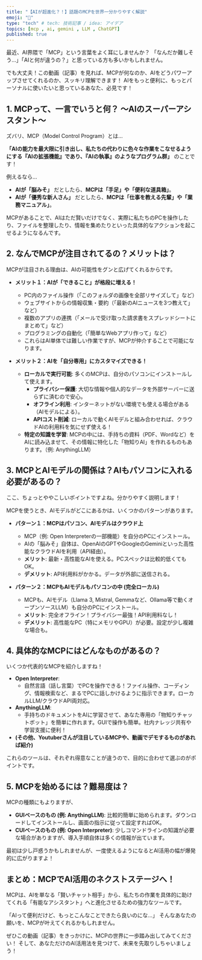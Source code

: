 ```yaml
---
title: "【AIが超進化？！】話題のMCPを世界一分かりやすく解説"
emoji: "🫡"
type: "tech" # tech: 技術記事 / idea: アイデア
topics: [mcp , ai, gemini , LLM , ChatGPT]
published: true
---
```


最近、AI界隈で「MCP」という言葉をよく耳にしませんか？
「なんだか難しそう…」「AIと何が違うの？」と思っている方も多いかもしれません。

でも大丈夫！この動画（記事）を見れば、MCPが何なのか、AIをどうパワーアップさせてくれるのか、スッキリ理解できます！
AIをもっと便利に、もっとパーソナルに使いたいと思っているあなた、必見です！

## 1. MCPって、一言でいうと何？ ～AIのスーパーアシスタント～

ズバリ、MCP（Model Control Program）とは…

**「AIの能力を最大限に引き出し、私たちの代わりに色々な作業をこなせるようにする『AIの拡張機能』であり、『AIの執事』のようなプログラム群」** のことです！

例えるなら…

*   **AIが「脳みそ」** だとしたら、**MCPは「手足」や「便利な道具箱」**。
*   **AIが「優秀な新人さん」** だとしたら、**MCPは「仕事を教える先輩」や「業務マニュアル」**。

MCPがあることで、AIはただ賢いだけでなく、実際に私たちのPCを操作したり、ファイルを整理したり、情報を集めたりといった具体的なアクションを起こせるようになるんです。

## 2. なんでMCPが注目されてるの？メリットは？

MCPが注目される理由は、AIの可能性をグンと広げてくれるからです。

*   **メリット１：AIが「できること」が格段に増える！**
    *   PC内のファイル操作（「このフォルダの画像を全部リサイズして」など）
    *   ウェブサイトからの情報収集・要約（「最新のAIニュースを3つ教えて」など）
    *   複数のアプリの連携（「メールで受け取った請求書をスプレッドシートにまとめて」など）
    *   プログラミングの自動化（「簡単なWebアプリ作って」など）
    *   これらはAI単体では難しい作業ですが、MCPが仲介することで可能になります。

*   **メリット２：AIを「自分専用」にカスタマイズできる！**
    *   **ローカルで実行可能**: 多くのMCPは、自分のパソコンにインストールして使えます。
        *   **プライバシー保護**: 大切な情報や個人的なデータを外部サーバーに送らずに済むので安心。
        *   **オフライン利用**: インターネットがない環境でも使える場合がある（AIモデルによる）。
        *   **APIコスト削減**: ローカルで動くAIモデルと組み合わせれば、クラウドAIの利用料を気にせず使える！
    *   **特定の知識を学習**: MCPの中には、手持ちの資料（PDF、Wordなど）をAIに読み込ませて、その情報に特化した「物知りAI」を作れるものもあります。（例: AnythingLLM）

## 3. MCPとAIモデルの関係は？AIもパソコンに入れる必要があるの？

ここ、ちょっとややこしいポイントですよね。分かりやすく説明します！

MCPを使うとき、AIモデルがどこにあるかは、いくつかのパターンがあります。

*   **パターン１：MCPはパソコン、AIモデルはクラウド上**
    *   MCP（例: Open Interpreterの一部機能）を自分のPCにインストール。
    *   AIの「脳みそ」自体は、OpenAIのGPTやGoogleのGeminiといった高性能なクラウドAIを利用（API経由）。
    *   **メリット**: 最新・高性能なAIを使える。PCスペックは比較的低くてもOK。
    *   **デメリット**: API利用料がかかる。データが外部に送信される。

*   **パターン２：MCPもAIモデルもパソコンの中 (完全ローカル)**
    *   MCPも、AIモデル（Llama 3, Mistral, Gemmaなど、Ollama等で動くオープンソースLLM）も自分のPCにインストール。
    *   **メリット**: 完全オフライン！プライバシー最強！API利用料なし！
    *   **デメリット**: 高性能なPC（特にメモリやGPU）が必要。設定が少し複雑な場合も。

## 4. 具体的なMCPにはどんなものがあるの？

いくつか代表的なMCPを紹介しますね！

*   **Open Interpreter**:
    *   自然言語（話し言葉）でPCを操作できる！ファイル操作、コーディング、情報検索など、まるでPCに話しかけるように指示できます。ローカルLLM/クラウドAPI両対応。
*   **AnythingLLM**:
    *   手持ちのドキュメントをAIに学習させて、あなた専用の「物知りチャットボット」を簡単に作れます。GUIで操作も簡単。社内ナレッジ共有や学習支援に便利！
*   **(その他、Youtuberさんが注目しているMCPや、動画でデモするものがあれば紹介)**

これらのツールは、それぞれ得意なことが違うので、目的に合わせて選ぶのがポイントです。

## 5. MCPを始めるには？難易度は？

MCPの種類にもよりますが、

*   **GUIベースのもの (例: AnythingLLM)**: 比較的簡単に始められます。ダウンロードしてインストールし、画面の指示に従って設定すればOK。
*   **CUIベースのもの (例: Open Interpreter)**: 少しコマンドラインの知識が必要な場合がありますが、導入手順自体は多くの情報が出ています。

最初は少し戸惑うかもしれませんが、一度使えるようになるとAI活用の幅が爆発的に広がりますよ！

## まとめ：MCPでAI活用のネクストステージへ！

MCPは、AIを単なる「賢いチャット相手」から、私たちの作業を具体的に助けてくれる「有能なアシスタント」へと進化させるための強力なツールです。

「AIって便利だけど、もっとこんなことできたら良いのにな…」
そんなあなたの願いを、MCPが叶えてくれるかもしれません。

ぜひこの動画（記事）をきっかけに、MCPの世界に一歩踏み出してみてください！
そして、あなただけのAI活用法を見つけて、未来を先取りしちゃいましょう！